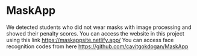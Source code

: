 # MaskApp
We detected students who did not wear masks with image processing and showed their penalty scores.
You can access the website in this project using this link
https://maskappsite.netlify.app/
You can access face recognition codes from here
https://github.com/cavitgokdogan/MaskApp
